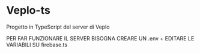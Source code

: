 # Veplo-ts

Progetto in TypeScript del server di Veplo

PER FAR FUNZIONARE IL SERVER BISOGNA CREARE UN .env + EDITARE LE VARIABILI SU firebase.ts
